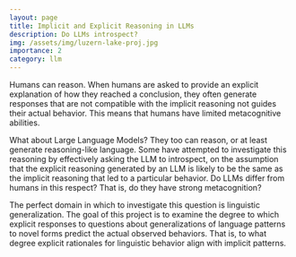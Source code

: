 ```yaml
---
layout: page
title: Implicit and Explicit Reasoning in LLMs
description: Do LLMs introspect?
img: /assets/img/luzern-lake-proj.jpg
importance: 2
category: llm
---
```


Humans can reason. When humans are asked to provide an explicit explanation of how they reached a conclusion, they often generate responses that are not compatible with the implicit reasoning not guides their actual behavior. This means that humans have limited metacognitive abilities.

What about Large Language Models? They too can reason, or at least generate reasoning-like language. Some have attempted to investigate this reasoning by effectively asking the LLM to introspect, on the assumption that the explicit reasoning generated by an LLM is likely to be the same as the implicit reasoning that led to a particular behavior. Do LLMs differ from humans in this respect? That is, do they have strong metacognition?

The perfect domain in which to investigate this question is linguistic generalization. The goal of this project is to examine the degree to which explicit responses to questions about generalizations of language patterns to novel forms predict the actual observed behaviors. That is, to what degree explicit rationales for linguistic behavior align with implicit patterns.